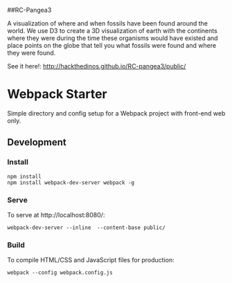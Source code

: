 ##RC-Pangea3

A visualization of where and when fossils have been found around the world. We use D3 to create a 3D visualization of earth with the continents where they were during the time these organisms would have existed and place points on the globe that tell you what fossils were found and where they were found.

See it here!: http://hackthedinos.github.io/RC-pangea3/public/ 


# Webpack Starter
Simple directory and config setup for a Webpack project with front-end web only. 

## Development 
### Install
```
npm install
npm install webpack-dev-server webpack -g
```

### Serve

To serve at http://localhost:8080/:

```
webpack-dev-server --inline  --content-base public/ 
```

### Build

To compile HTML/CSS and JavaScript files for production:

```
webpack --config webpack.config.js
```
